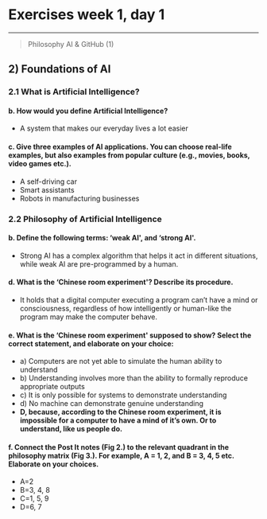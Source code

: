 # **Exercises week 1, day 1**

---

> Philosophy AI & GitHub (1)
## 2) Foundations of AI
### 2.1 What is Artificial Intelligence?
#### b. How would you define Artificial Intelligence?
- A system that makes our everyday lives a lot easier

#### c. Give three examples of AI applications. You can choose real-life examples, but also examples from popular culture (e.g., movies, books, video games etc.).
- A self-driving car
- Smart assistants
- Robots in manufacturing businesses

### 2.2 Philosophy of Artificial Intelligence
#### b. Define the following terms: ‘weak AI', and ‘strong AI'.
- Strong AI has a complex algorithm that helps it act in different situations, while weak AI are pre-programmed by a human.

#### d. What is the ‘Chinese room experiment'? Describe its procedure.
- It holds that a digital computer executing a program can’t have a mind or consciousness, regardless of how intelligently or human-like the program may make the computer behave.

#### e. What is the ‘Chinese room experiment' supposed to show? Select the correct statement, and elaborate on your choice:

- a) Computers are not yet able to simulate the human ability to understand 
- b) Understanding involves more than the ability to formally reproduce appropriate outputs 
- c) It is only possible for systems to demonstrate understanding 
- d) No machine can demonstrate genuine understanding
- **D, because, according to the Chinese room experiment, it is impossible for a computer to have a mind of it’s own. Or to understand, like us people do.**

#### f. Connect the Post It notes (Fig 2.) to the relevant quadrant in the philosophy matrix (Fig 3.). For example, A = 1, 2, and B = 3, 4, 5 etc. Elaborate on your choices.
- A=2
- B=3, 4, 8
- C=1, 5, 9
- D=6, 7